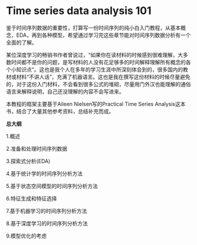 # Time series data analysis 101
鉴于时间序列数据的重要性，打算写一份时间序列的纯小白入门教程，从基本概念，EDA，再到各种模型，希望通过学习完这些章节能对时间序列数据分析有一个全面的了解。

某位深度学习的畅销书作者曾说过，“如果你在读材料的时候感到很难理解，大多数时间都不是你的问题，是写材料的人没有花足够多的时间解释理解所有概念的各个小知识点”。这也是我个人在多年的学习生涯中所深刻体会到的，很多国内的教材或材料“不讲人话”，充满了机器语言。这也是我在撰写这份材料的时候尽量避免的，对于这份入门材料，不会看到很多公式的堆砌，尽量用门外汉也能理解的通俗语言来解释说明，自己还没理解的内容不会写进来。

本教程的框架主要基于Aileen Nielsen写的Practical Time Series Analysis这本书，结合了大量其他参考资料，总结补充而成。


**总大纲**

1.概述

2.准备和处理时间序列数据

3.探索式分析(EDA)

4.基于统计学的时间序列分析方法

5.基于状态空间模型的时间序列分析方法

6.特征生成和特征选择

7.基于机器学习的时间序列分析方法

8.基于深度学习的时间序列分析方法

9.模型优化的考虑
